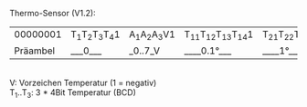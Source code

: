 Thermo-Sensor (V1.2):  
  
  


<table cellspacing="2" cellpadding="2" border="0">
<tr>
	<td align="center" valign="top">00000001</td>
	<td>T<SUB>1</SUB>T<SUB>2</SUB>T<SUB>3</SUB>T<SUB>4</SUB>1</td>
	<td>A<SUB>1</SUB>A<SUB>2</SUB>A<SUB>3</SUB>V1</td>
	<td>T<SUB>11</SUB>T<SUB>12</SUB>T<SUB>13</SUB>T<SUB>14</SUB>1</td>
	<td>T<SUB>21</SUB>T<SUB>22</SUB>T<SUB>23</SUB>T<SUB>24</SUB>1</td>
	<td>T<SUB>31</SUB>T<SUB>32</SUB>T<SUB>33</SUB>T<SUB>34</SUB>1</td>
	<td>Q<SUB>1</SUB>Q<SUB>2</SUB>Q<SUB>3</SUB>Q<SUB>4</SUB>1</td>
	<td>S<SUB>1</SUB>S<SUB>2</SUB>S<SUB>3</SUB>S<SUB>4</SUB>1</td>
</tr>
<tr>
	<td>Präambel</td>
	<td>___0___</td>
	<td>_0..7_V</td>
	<td>____0.1°___</td>
	<td>____1°_____</td>
	<td>____10°____</td>
	<td>_Check_</td>
	<td>_Summe_</td>
</tr>
</table>
</P>

<P><br>V: Vorzeichen Temperatur (1 = negativ)<br>
T<SUB>1</SUB>..T<SUB>3</SUB>: 3 * 4Bit Temperatur (BCD)</P>
